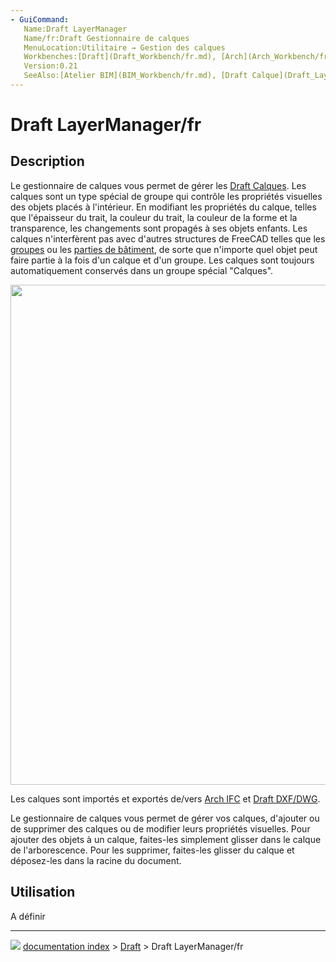```yaml
---
- GuiCommand:
   Name:Draft LayerManager
   Name/fr:Draft Gestionnaire de calques
   MenuLocation:Utilitaire → Gestion des calques
   Workbenches:[Draft](Draft_Workbench/fr.md), [Arch](Arch_Workbench/fr.md)
   Version:0.21
   SeeAlso:[Atelier BIM](BIM_Workbench/fr.md), [Draft Calque](Draft_Layer/fr.md)
---
```


# Draft LayerManager/fr

## Description

Le gestionnaire de calques vous permet de gérer les [Draft Calques](Draft_Layer/fr.md). Les calques sont un type spécial de groupe qui contrôle les propriétés visuelles des objets placés à l\'intérieur. En modifiant les propriétés du calque, telles que l\'épaisseur du trait, la couleur du trait, la couleur de la forme et la transparence, les changements sont propagés à ses objets enfants. Les calques n\'interfèrent pas avec d\'autres structures de FreeCAD telles que les [groupes](Std_Group/fr.md) ou les [parties de bâtiment](Arch_BuildingPart/fr.md), de sorte que n\'importe quel objet peut faire partie à la fois d\'un calque et d\'un groupe. Les calques sont toujours automatiquement conservés dans un groupe spécial \"Calques\".

<img alt="" src=images/BIM_layers_screenshot.png  style="width:800px;">

Les calques sont importés et exportés de/vers [Arch IFC](Arch_IFC/fr.md) et [Draft DXF/DWG](Draft_DXF/fr.md).

Le gestionnaire de calques vous permet de gérer vos calques, d\'ajouter ou de supprimer des calques ou de modifier leurs propriétés visuelles. Pour ajouter des objets à un calque, faites-les simplement glisser dans le calque de l\'arborescence. Pour les supprimer, faites-les glisser du calque et déposez-les dans la racine du document.



## Utilisation

A définir



---
![](images/Button_right.svg) [documentation index](../README.md) > [Draft](Draft_Workbench.md) > Draft LayerManager/fr
